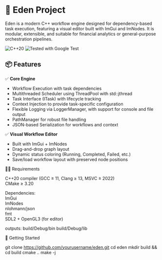 # 🧪 Eden Project

Eden is a modern C++ workflow engine designed for dependency-based task execution, featuring a visual editor built with ImGui and ImNodes. It is modular, extensible, and suitable for financial analytics or general-purpose orchestration pipelines.

![C++20](https://img.shields.io/badge/C%2B%2B-20-blue.svg)
![Tested with Google Test](https://img.shields.io/badge/tested-Google%20Test-success)


## 📦 Features

✅ **Core Engine**
- Workflow Execution with task dependencies  
- Multithreaded Scheduler using ThreadPool with std::jthread  
- Task Interface (ITask) with lifecycle tracking  
- Context Injection to provide task-specific configuration  
- Flexible Logging via LoggerManager, with support for console and file output  
- PathManager for robust file handling  
- JSON-based Serialization for workflows and context  


✅ **Visual Workflow Editor**
- Built with ImGui + ImNodes
- Drag-and-drop graph layout
- Dynamic status coloring (Running, Completed, Failed, etc.)
- Save/load workflow layout with preserved node positions
  

🧑‍💻 Requirements

C++20 compiler (GCC ≥ 11, Clang ≥ 13, MSVC ≥ 2022)  
CMake ≥ 3.20  

Dependencies:  
ImGui  
ImNodes  
nlohmann/json  
fmt  
SDL2 + OpenGL3 (for editor)  


outputs:
    build/Debug/bin
    build/Debug/lib


🚀 Getting Started

git clone https://github.com/yourusername/eden.git
cd eden
mkdir build && cd build
cmake ..
make -j
